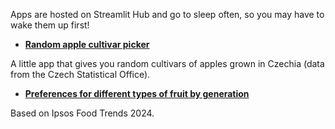 Apps are hosted on Streamlit Hub and go to sleep often, so you may have to wake them up first!

- [**Random apple cultivar picker**](https://jablko-pro-tebe.streamlit.app/)

A little app that gives you random cultivars of apples grown in Czechia (data from the Czech Statistical Office).

- [**Preferences for different types of fruit by generation**](https://generation-fruit-slot-machine.streamlit.app/)

Based on Ipsos Food Trends 2024.
